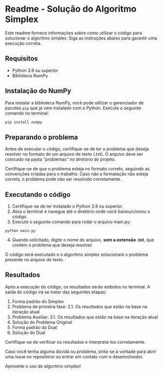 # Readme - Solução do Algoritmo Simplex

Este readme fornece informações sobre como utilizar o código para solucionar o algoritmo simplex. Siga as instruções abaixo para garantir uma execução correta.

## Requisitos

- Python 3.9 ou superior
- Biblioteca NumPy

## Instalação do NumPy

Para instalar a biblioteca NumPy, você pode utilizar o gerenciador de pacotes `pip` que já vem instalado com o Python. Execute o seguinte comando no terminal:

```bash
pip install numpy
```

## Preparando o problema

Antes de executar o código, certifique-se de ter o problema que deseja resolver no formato de um arquivo de texto (.txt). O arquivo deve ser colocado na pasta "problemas" no diretório do projeto.

Certifique-se de que o problema esteja no formato correto, seguindo as convenções criadas para o trabalho. Caso não a formatação não esteja correta, o problema pode não ser resolvido corretamente.

## Executando o código

1. Certifique-se de ter instalado o Python 3.9 ou superior.
2. Abra o terminal e navegue até o diretório onde você baixou/clonou o código.
3. Execute o seguinte comando para rodar o arquivo main.py:

```
python main.py
```

4. Quando solicitado, digite o nome do arquivo, **sem a extensão .txt**, que contém o problema que deseja resolver.

O código será executado e o algoritmo simplex solucionará o problema presente no arquivo de texto.

## Resultados

Após a execução do código, os resultados serão exibidos no terminal. A saída do código irá se tratar das seguintes etapas:

1. Forma padrão do Simplex
2. Problema de primeira fase:
   2.1. Os resultados que estão na base na iteração atual
3. Problema Auxiliar:
   3.1. Os resultados que estão na base na iteração atual
4. Solução do Problema Original
5. Forma padrão do Dual
6. Solução do Dual

Certifique-se de verificar os resultados e interpretá-los corretamente.

Caso você tenha alguma dúvida ou problema, sinta-se à vontade para abrir uma issue no repositório ou entrar em contato com o desenvolvedor.

Aproveite o uso do algoritmo simplex!